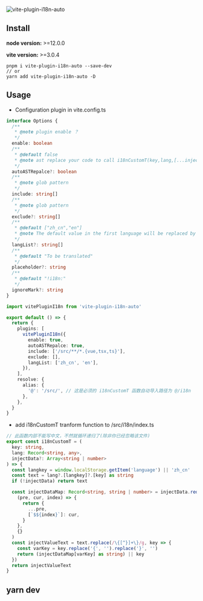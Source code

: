 ![vite-plugin-i18n-auto](https://cdn200.oss-cn-hangzhou.aliyuncs.com/md/vite-plugin-i18n-auto.png)



## Install

**node version:** >=12.0.0

**vite version:** >=3.0.4

```
pnpm i vite-plugin-i18n-auto --save-dev
// or
yarn add vite-plugin-i18n-auto -D
```

## Usage

- Configuration plugin in vite.config.ts

```ts
interface Options {
  /**
   * @note plugin enable ？
   */
  enable: boolean
  /**
   * @default false
   * @note ast replace your code to call i18nCustomT(key,lang,[...injectData])
   */
  autoASTRepalce?: boolean
  /**
   * @note glob pattern
   */
  include: string[]
  /**
   * @note glob pattern
   */
  exclude?: string[]
  /**
   * @default ["zh_cn","en"]
   * @note The default value in the first language will be replaced by the key
   */
  langList?: string[]
  /**
   * @default "To be translated"
   */
  placeholder?: string
  /**
   * @default "!i18n:"
   */
  ignoreMark?: string
}
```

```ts
import vitePluginI18n from 'vite-plugin-i18n-auto'

export default () => {
  return {
    plugins: [
      vitePluginI18n({
        enable: true,
        autoASTRepalce: true,
        include: ['/src/**/*.{vue,tsx,ts}'],
        exclude: [],
        langList: ['zh_cn', 'en'],
      }),
    ],
    resolve: {
      alias: {
        '@': '/src/', // 这是必须的 i18nCustomT 函数自动导入路径为 @/i18n
      },
    },
  }
}
```

- add i18nCustomT tranform function to /src/i18n/index.ts

```ts
// 此函数内部不能写中文，不然就循环递归了(除非你已经忽略该文件)
export const i18nCustomT = (
  key: string,
  lang: Record<string, any>,
  injectData?: Array<string | number>
) => {
  const langkey = window.localStorage.getItem('language') || 'zh_cn'
  const text = lang?.[langkey]?.[key] as string
  if (!injectData) return text

  const injectDataMap: Record<string, string | number> = injectData.reduce(
    (pre, cur, index) => {
      return {
        ...pre,
        [`$${index}`]: cur,
      }
    },
    {}
  )
  const injectValueText = text.replace(/\{[^}]+\}/g, key => {
    const varKey = key.replace('{', '').replace('}', '')
    return (injectDataMap[varKey] as string) || key
  })
  return injectValueText
}
```

## yarn dev

